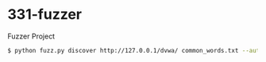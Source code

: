 # 331-fuzzer
Fuzzer Project

```bash
$ python fuzz.py discover http://127.0.0.1/dvwa/ common_words.txt --auth dvwa
```
